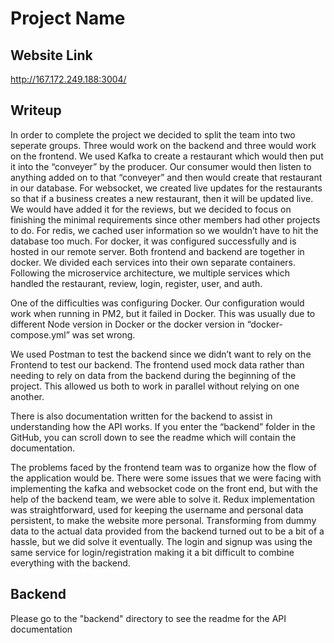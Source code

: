 # Project Name

## Website Link
http://167.172.249.188:3004/

## Writeup

In order to complete the project we decided to split the team into two seperate groups. Three would work on the backend and three would work on the frontend. We used Kafka to create a restaurant which would then put it into the “conveyer” by the producer. Our consumer would then listen to anything added on to that “conveyer” and then would create that restaurant in our database. For websocket, we created live updates for the restaurants so that if a business creates a new restaurant, then it will be updated live. We would have added it for the reviews, but we decided to focus on finishing the minimal requirements since other members had other projects to do. For redis, we cached user information so we wouldn’t have to hit the database too much. For docker, it was configured successfully and is hosted in our remote server. Both frontend and backend are together in docker. We divided each services into their own separate containers. Following the microservice architecture, we multiple services which handled the restaurant, review, login, register, user, and auth.

One of the difficulties was configuring Docker. Our configuration would work when running in PM2, but it failed in Docker. This was usually due to different Node version in Docker or the docker version in “docker-compose.yml” was set wrong.

We used Postman to test the backend since we didn’t want to rely on the Frontend to test our backend. The frontend used mock data rather than needing to rely on data from the backend during the beginning of the project. This allowed us both to work in parallel without relying on one another.

There is also documentation written for the backend to assist in understanding how the API works. If you enter the “backend” folder in the GitHub, you can scroll down to see the readme which will contain the documentation.

The problems faced by the frontend team was to organize how the flow of the application would be.  There were some issues that we were facing with implementing the kafka and websocket code on the front end, but with the help of the backend team, we were able to solve it. Redux implementation was straightforward, used for keeping the username and personal data persistent, to make the website more personal. Transforming from dummy data to the actual data provided from the backend turned out to be a bit of a hassle, but we did solve it eventually. The login and signup was using the same service for login/registration making it a bit difficult to combine everything with the backend.

## Backend

Please go to the "backend" directory to see the readme for the API documentation
